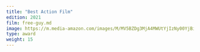 ```yaml
---
title: "Best Action Film"
edition: 2021
film: free-guy.md
image: https://m.media-amazon.com/images/M/MV5BZDg3MjA4MWUtYjIzNy00YjBiLWE1OWMtZjI1Y2MwNWUxZjJhXkEyXkFqcGc@._V1_FMjpg_UX800_.jpg
type: award
weight: 15
---
```

